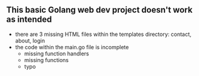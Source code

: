 ## This basic Golang web dev project doesn't work as intended

-   there are 3 missing HTML files within the templates directory: contact, about, login
-   the code within the main.go file is incomplete
    -   missing function handlers
    -   missing functions
    -   typo